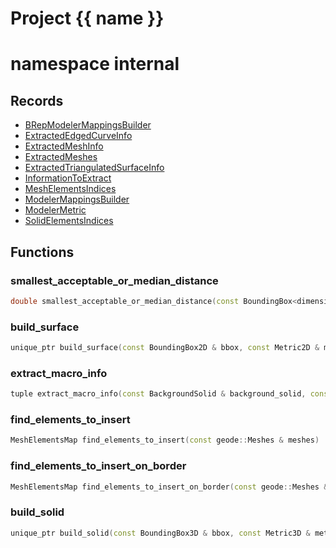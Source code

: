 <script setup>
import {useRoute} from 'vitepress'
const {path} = useRoute()
const tokens = path.split('/')
const words = tokens[2].split('-');
for (let i = 0; i < words.length; i++) {
    words[i] = words[i].charAt(0).toUpperCase() + words[i].slice(1);
    words[i] = words[i].replace('geode', 'Geode')
}
const name = words.join('-');
</script>
# Project {{ name }}

# namespace internal



## Records

* [BRepModelerMappingsBuilder](BRepModelerMappingsBuilder.md)
* [ExtractedEdgedCurveInfo](ExtractedEdgedCurveInfo.md)
* [ExtractedMeshInfo](ExtractedMeshInfo.md)
* [ExtractedMeshes](ExtractedMeshes.md)
* [ExtractedTriangulatedSurfaceInfo](ExtractedTriangulatedSurfaceInfo.md)
* [InformationToExtract](InformationToExtract.md)
* [MeshElementsIndices](MeshElementsIndices.md)
* [ModelerMappingsBuilder](ModelerMappingsBuilder.md)
* [ModelerMetric](ModelerMetric.md)
* [SolidElementsIndices](SolidElementsIndices.md)


## Functions

### smallest_acceptable_or_median_distance

```cpp
double smallest_acceptable_or_median_distance(const BoundingBox<dimension> & bbox, const NNSearch<dimension> & points_search)
```


### build_surface

```cpp
unique_ptr build_surface(const BoundingBox2D & bbox, const Metric2D & metric)
```


### extract_macro_info

```cpp
tuple extract_macro_info(const BackgroundSolid & background_solid, const InformationToExtract & uuids)
```


### find_elements_to_insert

```cpp
MeshElementsMap find_elements_to_insert(const geode::Meshes & meshes)
```


### find_elements_to_insert_on_border

```cpp
MeshElementsMap find_elements_to_insert_on_border(const geode::Meshes & meshes, vector border_surfaces)
```


### build_solid

```cpp
unique_ptr build_solid(const BoundingBox3D & bbox, const Metric3D & metric)
```




